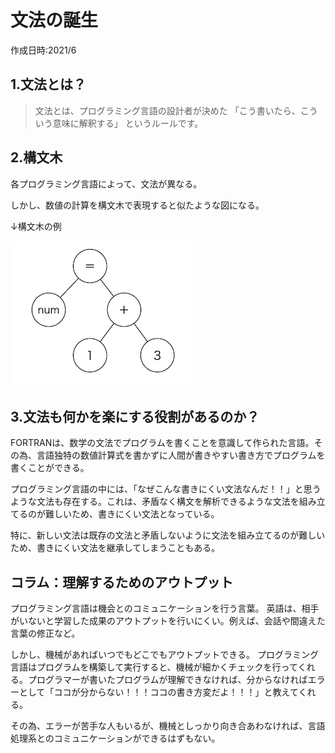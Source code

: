 # 文法の誕生
作成日時:2021/6
## 1.文法とは？
> 文法とは、プログラミング言語の設計者が決めた
> 「こう書いたら、こういう意味に解釈する」
> というルールです。

## 2.構文木
各プログラミング言語によって、文法が異なる。

しかし、数値の計算を構文木で表現すると似たような図になる。

↓構文木の例

![](2021-06-10-23-01-54.png)

## 3.文法も何かを楽にする役割があるのか？
FORTRANは、数学の文法でプログラムを書くことを意識して作られた言語。その為、言語独特の数値計算式を書かずに人間が書きやすい書き方でプログラムを書くことができる。


プログラミング言語の中には、「なぜこんな書きにくい文法なんだ！！」と思うような文法も存在する。これは、矛盾なく構文を解析できるような文法を組み立てるのが難しいため、書きにくい文法となっている。

特に、新しい文法は既存の文法と矛盾しないように文法を組み立てるのが難しいため、書きにくい文法を継承してしまうこともある。

## コラム：理解するためのアウトプット
プログラミング言語は機会とのコミュニケーションを行う言葉。
英語は、相手がいないと学習した成果のアウトプットを行いにくい。例えば、会話や間違えた言葉の修正など。

しかし、機械があればいつでもどこでもアウトプットできる。
プログラミング言語はプログラムを構築して実行すると、機械が細かくチェックを行ってくれる。プログラマーが書いたプログラムが理解できなければ、分からなければエラーとして「ココが分からない！！！ココの書き方変だよ！！！」と教えてくれる。

その為、エラーが苦手な人もいるが、機械としっかり向き合あわなければ、言語処理系とのコミュニケーションができるはずもない。